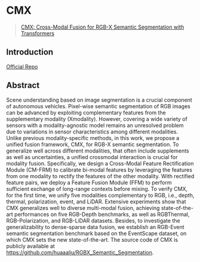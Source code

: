 # CMX

> [CMX: Cross-Modal Fusion for RGB-X Semantic Segmentation with Transformers](http://arxiv.org/abs/2203.04838)

## Introduction

<!-- [ALGORITHM] -->

<a href="https://github.com/huaaaliu/RGBX_Semantic_Segmentation/tree/main">Official Repo</a>


## Abstract

<!-- [ABSTRACT] -->

Scene understanding based on image segmentation is a crucial component of autonomous vehicles. Pixel-wise semantic segmentation of RGB images can be advanced by exploiting complementary features from the supplementary modality (Xmodality). However, covering a wide variety of sensors with a modality-agnostic model remains an unresolved problem due to variations in sensor characteristics among different modalities. Unlike previous modality-specific methods, in this work, we propose a unified fusion framework, CMX, for RGB-X semantic segmentation. To generalize well across different modalities, that often include supplements as well as uncertainties, a unified crossmodal interaction is crucial for modality fusion. Specifically, we design a Cross-Modal Feature Rectification Module (CM-FRM) to calibrate bi-modal features by leveraging the features from one modality to rectify the features of the other modality. With rectified feature pairs, we deploy a Feature Fusion Module (FFM) to perform sufficient exchange of long-range contexts before mixing. To verify CMX, for the first time, we unify five modalities complementary to RGB, i.e., depth, thermal, polarization, event, and LiDAR. Extensive experiments show that CMX generalizes well to diverse multi-modal fusion, achieving state-of-the-art performances on five RGB-Depth benchmarks, as well as RGBThermal, RGB-Polarization, and RGB-LiDAR datasets. Besides, to investigate the generalizability to dense-sparse data fusion, we establish an RGB-Event semantic segmentation benchmark based on the EventScape dataset, on which CMX sets the new state-of-the-art. The source code of CMX is publicly available at https://github.com/huaaaliu/RGBX_Semantic_Segmentation.


